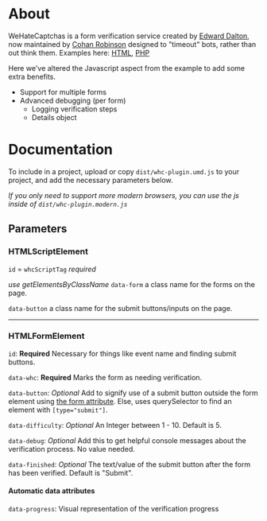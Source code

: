 # About

WeHateCaptchas is a form verification service created by [Edward Dalton](DaltonWebDev), now maintained by [Cohan Robinson](https://github.com/cohan) designed to "timeout" bots, rather than out think them. Examples here: [HTML](https://gist.github.com/cohan/baf91e94c3a82cdb66f7044520ab2789#file-wehatecaptchas-html), [PHP](https://gist.github.com/cohan/ed5345ec260d1c3a684857c5cf387ccf#file-wehatecaptchas-php)

Here we've altered the Javascript aspect from the example to add some extra benefits.

-   Support for multiple forms
-   Advanced debugging (per form)
    -   Logging verification steps
    -   Details object

# Documentation

To include in a project, upload or copy `dist/whc-plugin.umd.js` to your project, and add the necessary parameters below.

_If you only need to support more modern browsers, you can use the js inside of `dist/whc-plugin.modern.js`_

## Parameters

### HTMLScriptElement

`id` = `whcScriptTag` _required_

_use getElementsByClassName_
`data-form` a class name for the forms on the page.

`data-button` a class name for the submit buttons/inputs on the page.

---

### HTMLFormElement

`id`: **Required** Necessary for things like event name and finding submit buttons.

`data-whc`: **Required** Marks the form as needing verification.

`data-button`: _Optional_ Add to signify use of a submit button outside the form element using [the form attribute](https://developer.mozilla.org/en-US/docs/Web/HTML/Element/input#htmlattrdefform). Else, uses querySelector to find an element with `[type="submit"]`.

`data-difficulty`: _Optional_ An Integer between 1 - 10. Default is 5.

`data-debug`: _Optional_ Add this to get helpful console messages about the verification process. No value needed.

`data-finished`: _Optional_ The text/value of the submit button after the form has been verified. Default is "Submit".

#### Automatic data attributes

`data-progress`: Visual representation of the verification progress
